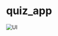 # quiz_app


![UI](https://github.com/mahmudebnezaman/national_symbols_quiz/assets/89069368/dd8de2b6-9a9f-473d-9c60-d6f82d961d9e)
